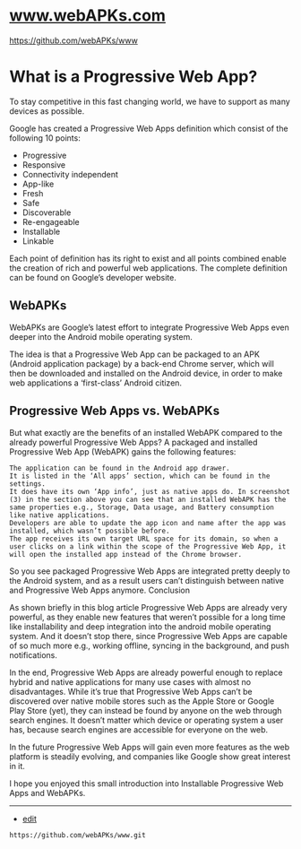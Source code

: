 # www.webAPKs.com


https://github.com/webAPKs/www

# What is a Progressive Web App?

To stay competitive in this fast changing world, we have to support as many devices as possible.

Google has created a Progressive Web Apps definition which consist of the following 10 points: 
+ Progressive
+ Responsive
+ Connectivity independent
+ App-like
+ Fresh
+ Safe
+ Discoverable
+ Re-engageable
+ Installable
+ Linkable
 
Each point of definition has its right to exist and all points combined enable the creation of rich and powerful web applications. 
The complete definition can be found on Google’s developer website.


## WebAPKs

WebAPKs are Google’s latest effort to integrate Progressive Web Apps even deeper into the Android mobile operating system.

The idea is that a Progressive Web App can be packaged to an APK (Android application package) by a back-end Chrome server, which will then be downloaded and installed on the Android device, in order to make web applications a ‘first-class’ Android citizen.



## Progressive Web Apps vs. WebAPKs

But what exactly are the benefits of an installed WebAPK compared to the already powerful Progressive Web Apps? A packaged and installed Progressive Web App (WebAPK) gains the following features:

    The application can be found in the Android app drawer.
    It is listed in the ‘All apps’ section, which can be found in the settings.
    It does have its own ‘App info’, just as native apps do. In screenshot (3) in the section above you can see that an installed WebAPK has the same properties e.g., Storage, Data usage, and Battery consumption like native applications.
    Developers are able to update the app icon and name after the app was installed, which wasn’t possible before.
    The app receives its own target URL space for its domain, so when a user clicks on a link within the scope of the Progressive Web App, it will open the installed app instead of the Chrome browser.

So you see packaged Progressive Web Apps are integrated pretty deeply to the Android system, and as a result users can’t distinguish between native and Progressive Web Apps anymore.
Conclusion

As shown briefly in this blog article Progressive Web Apps are already very powerful, as they enable new features that weren’t possible for a long time like installability and deep integration into the android mobile operating system. And it doesn’t stop there, since Progressive Web Apps are capable of so much more e.g., working offline, syncing in the background, and push notifications.

In the end, Progressive Web Apps are already powerful enough to replace hybrid and native applications for many use cases with almost no disadvantages. While it’s true that Progressive Web Apps can’t be discovered over native mobile stores such as the Apple Store or Google Play Store (yet), they can instead be found by anyone on the web through search engines. It doesn’t matter which device or operating system a user has, because search engines are accessible for everyone on the web.

In the future Progressive Web Apps will gain even more features as the web platform is steadily evolving, and companies like Google show great interest in it.

I hope you enjoyed this small introduction into Installable Progressive Web Apps and WebAPKs.


---
+ [edit](https://github.com/webAPKs/www/edit/main/README.md)
```
https://github.com/webAPKs/www.git
```

